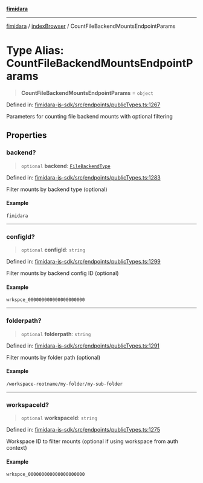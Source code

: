 [**fimidara**](../../README.md)

***

[fimidara](../../modules.md) / [indexBrowser](../README.md) / CountFileBackendMountsEndpointParams

# Type Alias: CountFileBackendMountsEndpointParams

> **CountFileBackendMountsEndpointParams** = `object`

Defined in: [fimidara-js-sdk/src/endpoints/publicTypes.ts:1267](https://github.com/softkave/fimidara/blob/feac071900ab8644442d355e5cb5db9df2f34600/fimidara-js-sdk/src/endpoints/publicTypes.ts#L1267)

Parameters for counting file backend mounts with optional filtering

## Properties

### backend?

> `optional` **backend**: [`FileBackendType`](FileBackendType.md)

Defined in: [fimidara-js-sdk/src/endpoints/publicTypes.ts:1283](https://github.com/softkave/fimidara/blob/feac071900ab8644442d355e5cb5db9df2f34600/fimidara-js-sdk/src/endpoints/publicTypes.ts#L1283)

Filter mounts by backend type (optional)

#### Example

```
fimidara
```

***

### configId?

> `optional` **configId**: `string`

Defined in: [fimidara-js-sdk/src/endpoints/publicTypes.ts:1299](https://github.com/softkave/fimidara/blob/feac071900ab8644442d355e5cb5db9df2f34600/fimidara-js-sdk/src/endpoints/publicTypes.ts#L1299)

Filter mounts by backend config ID (optional)

#### Example

```
wrkspce_000000000000000000000
```

***

### folderpath?

> `optional` **folderpath**: `string`

Defined in: [fimidara-js-sdk/src/endpoints/publicTypes.ts:1291](https://github.com/softkave/fimidara/blob/feac071900ab8644442d355e5cb5db9df2f34600/fimidara-js-sdk/src/endpoints/publicTypes.ts#L1291)

Filter mounts by folder path (optional)

#### Example

```
/workspace-rootname/my-folder/my-sub-folder
```

***

### workspaceId?

> `optional` **workspaceId**: `string`

Defined in: [fimidara-js-sdk/src/endpoints/publicTypes.ts:1275](https://github.com/softkave/fimidara/blob/feac071900ab8644442d355e5cb5db9df2f34600/fimidara-js-sdk/src/endpoints/publicTypes.ts#L1275)

Workspace ID to filter mounts (optional if using workspace from auth context)

#### Example

```
wrkspce_000000000000000000000
```
